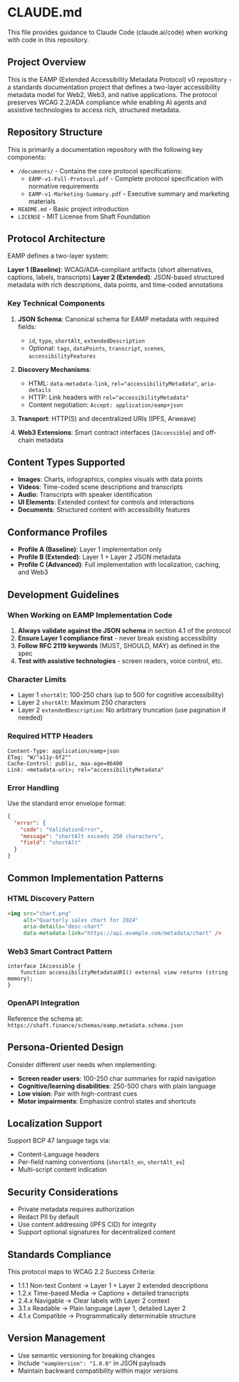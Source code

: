 # CLAUDE.md

This file provides guidance to Claude Code (claude.ai/code) when working with code in this repository.

## Project Overview

This is the EAMP (Extended Accessibility Metadata Protocol) v0 repository - a standards documentation project that defines a two-layer accessibility metadata model for Web2, Web3, and native applications. The protocol preserves WCAG 2.2/ADA compliance while enabling AI agents and assistive technologies to access rich, structured metadata.

## Repository Structure

This is primarily a documentation repository with the following key components:

- `/documents/` - Contains the core protocol specifications:
  - `EAMP-v1-Full-Protocol.pdf` - Complete protocol specification with normative requirements
  - `EAMP-v1-Marketing-Summary.pdf` - Executive summary and marketing materials
- `README.md` - Basic project introduction
- `LICENSE` - MIT License from Shaft Foundation

## Protocol Architecture

EAMP defines a two-layer system:

**Layer 1 (Baseline)**: WCAG/ADA-compliant artifacts (short alternatives, captions, labels, transcripts)
**Layer 2 (Extended)**: JSON-based structured metadata with rich descriptions, data points, and time-coded annotations

### Key Technical Components

1. **JSON Schema**: Canonical schema for EAMP metadata with required fields:
   - `id`, `type`, `shortAlt`, `extendedDescription`
   - Optional: `tags`, `dataPoints`, `transcript`, `scenes`, `accessibilityFeatures`

2. **Discovery Mechanisms**:
   - HTML: `data-metadata-link`, `rel="accessibilityMetadata"`, `aria-details`
   - HTTP: Link headers with `rel="accessibilityMetadata"`
   - Content negotiation: `Accept: application/eamp+json`

3. **Transport**: HTTP(S) and decentralized URIs (IPFS, Arweave)

4. **Web3 Extensions**: Smart contract interfaces (`IAccessible`) and off-chain metadata

## Content Types Supported

- **Images**: Charts, infographics, complex visuals with data points
- **Videos**: Time-coded scene descriptions and transcripts
- **Audio**: Transcripts with speaker identification
- **UI Elements**: Extended context for controls and interactions
- **Documents**: Structured content with accessibility features

## Conformance Profiles

- **Profile A (Baseline)**: Layer 1 implementation only
- **Profile B (Extended)**: Layer 1 + Layer 2 JSON metadata
- **Profile C (Advanced)**: Full implementation with localization, caching, and Web3

## Development Guidelines

### When Working on EAMP Implementation Code

1. **Always validate against the JSON schema** in section 4.1 of the protocol
2. **Ensure Layer 1 compliance first** - never break existing accessibility
3. **Follow RFC 2119 keywords** (MUST, SHOULD, MAY) as defined in the spec
4. **Test with assistive technologies** - screen readers, voice control, etc.

### Character Limits

- Layer 1 `shortAlt`: 100-250 chars (up to 500 for cognitive accessibility)
- Layer 2 `shortAlt`: Maximum 250 characters
- Layer 2 `extendedDescription`: No arbitrary truncation (use pagination if needed)

### Required HTTP Headers

```
Content-Type: application/eamp+json
ETag: "W/"a11y-6f2""
Cache-Control: public, max-age=86400
Link: <metadata-uri>; rel="accessibilityMetadata"
```

### Error Handling

Use the standard error envelope format:
```json
{
  "error": {
    "code": "ValidationError", 
    "message": "shortAlt exceeds 250 characters",
    "field": "shortAlt"
  }
}
```

## Common Implementation Patterns

### HTML Discovery Pattern
```html
<img src="chart.png"
     alt="Quarterly sales chart for 2024"
     aria-details="desc-chart"
     data-metadata-link="https://api.example.com/metadata/chart" />
```

### Web3 Smart Contract Pattern
```solidity
interface IAccessible {
    function accessibilityMetadataURI() external view returns (string memory);
}
```

### OpenAPI Integration
Reference the schema at: `https://shaft.finance/schemas/eamp.metadata.schema.json`

## Persona-Oriented Design

Consider different user needs when implementing:
- **Screen reader users**: 100-250 char summaries for rapid navigation
- **Cognitive/learning disabilities**: 250-500 chars with plain language
- **Low vision**: Pair with high-contrast cues
- **Motor impairments**: Emphasize control states and shortcuts

## Localization Support

Support BCP 47 language tags via:
- Content-Language headers
- Per-field naming conventions (`shortAlt_en`, `shortAlt_es`)
- Multi-script content indication

## Security Considerations

- Private metadata requires authorization
- Redact PII by default  
- Use content addressing (IPFS CID) for integrity
- Support optional signatures for decentralized content

## Standards Compliance

This protocol maps to WCAG 2.2 Success Criteria:
- 1.1.1 Non-text Content → Layer 1 + Layer 2 extended descriptions
- 1.2.x Time-based Media → Captions + detailed transcripts
- 2.4.x Navigable → Clear labels with Layer 2 context
- 3.1.x Readable → Plain language Layer 1, detailed Layer 2
- 4.1.x Compatible → Programmatically determinable structure

## Version Management

- Use semantic versioning for breaking changes
- Include `"eampVersion": "1.0.0"` in JSON payloads
- Maintain backward compatibility within major versions
